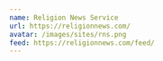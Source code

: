 ```yaml
---
name: Religion News Service
url: https://religionnews.com/
avatar: /images/sites/rns.png
feed: https://religionnews.com/feed/
---
```

